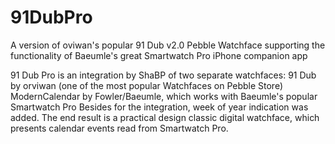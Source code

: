 91DubPro
========

A version of oviwan's popular 91 Dub v2.0 Pebble Watchface supporting the functionality of Baeumle's great Smartwatch Pro iPhone companion app

91 Dub Pro is an integration by ShaBP of two separate watchfaces:
  91 Dub by orviwan (one of the most popular Watchfaces on Pebble Store)
  ModernCalendar by Fowler/Baeumle, which works with Baeumle's popular Smartwatch Pro
Besides for the integration, week of year indication was added.
The end result is a practical design classic digital watchface, which presents calendar events read from Smartwatch Pro.
